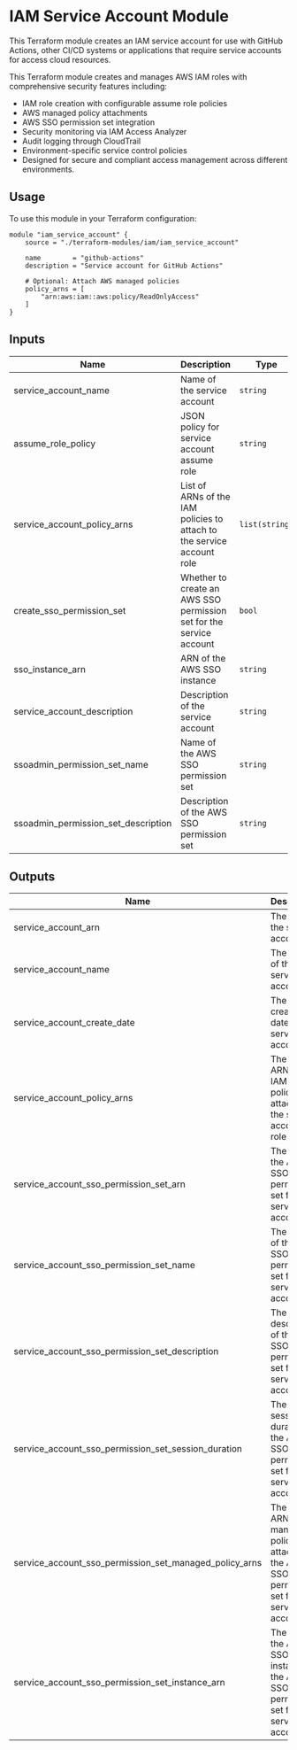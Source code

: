 # IAM Service Account Module

This Terraform module creates an IAM service account for use with GitHub Actions, other CI/CD systems or applications that require service accounts for access cloud resources.

This Terraform module creates and manages AWS IAM roles with comprehensive security features including:


 - IAM role creation with configurable assume role policies
 - AWS managed policy attachments
 - AWS SSO permission set integration
 - Security monitoring via IAM Access Analyzer
 - Audit logging through CloudTrail
 - Environment-specific service control policies
 - Designed for secure and compliant access management across different environments.

## Usage

To use this module in your Terraform configuration:

```hcl
module "iam_service_account" {
    source = "./terraform-modules/iam/iam_service_account"
    
    name        = "github-actions"
    description = "Service account for GitHub Actions"
    
    # Optional: Attach AWS managed policies
    policy_arns = [
        "arn:aws:iam::aws:policy/ReadOnlyAccess"
    ]
}
```

## Inputs

| Name | Description | Type | Default | Required |
|------|-------------|------|---------|:--------:|
| service_account_name | Name of the service account | `string` | n/a | yes |
| assume_role_policy | JSON policy for service account assume role | `string` | n/a | yes |
| service_account_policy_arns | List of ARNs of the IAM policies to attach to the service account role | `list(string)` | n/a | yes |
| create_sso_permission_set | Whether to create an AWS SSO permission set for the service account | `bool` | `false` | no |
| sso_instance_arn | ARN of the AWS SSO instance | `string` | `null` | no |
| service_account_description | Description of the service account | `string` | `null` | no |
| ssoadmin_permission_set_name | Name of the AWS SSO permission set | `string` | `null` | no |
| ssoadmin_permission_set_description | Description of the AWS SSO permission set | `string` | `null` | no |


## Outputs

| Name | Description |
|------|-------------|
| service_account_arn | The ARN of the service account |
| service_account_name | The name of the service account |
| service_account_create_date | The creation date of the service account |
| service_account_policy_arns | The list of ARNs of the IAM policies attached to the service account role |
| service_account_sso_permission_set_arn | The ARN of the AWS SSO permission set for the service account |
| service_account_sso_permission_set_name | The name of the AWS SSO permission set for the service account |
| service_account_sso_permission_set_description | The description of the AWS SSO permission set for the service account |
| service_account_sso_permission_set_session_duration | The session duration of the AWS SSO permission set for the service account |
| service_account_sso_permission_set_managed_policy_arns | The list of ARNs of the managed policies attached to the AWS SSO permission set for the service account |
| service_account_sso_permission_set_instance_arn | The ARN of the AWS SSO instance for the AWS SSO permission set for the service account |
